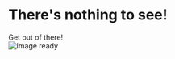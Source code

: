# There's nothing to see!
Get out of there!<br>
![Image](http://kszlagk.great-site.net/png/check/checked.png) ready
